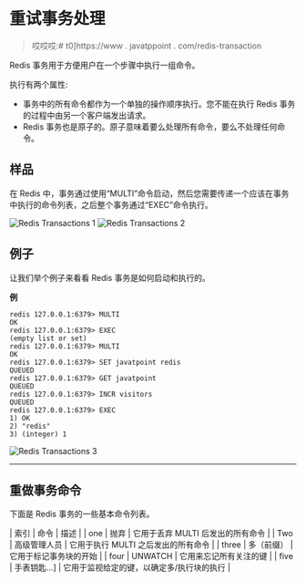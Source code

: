 # 重试事务处理

> 哎哎哎:# t0]https://www . javatppoint . com/redis-transaction

Redis 事务用于方便用户在一个步骤中执行一组命令。

执行有两个属性:

*   事务中的所有命令都作为一个单独的操作顺序执行。您不能在执行 Redis 事务的过程中由另一个客户端发出请求。
*   Redis 事务也是原子的。原子意味着要么处理所有命令，要么不处理任何命令。

## 样品

在 Redis 中，事务通过使用“MULTI”命令启动，然后您需要传递一个应该在事务中执行的命令列表，之后整个事务通过“EXEC”命令执行。

![Redis Transactions 1](../Images/7c6767f790d2ffabfe40dd3fb6b5cae4.png)
![Redis Transactions 2](../Images/c2af0355f81ea482017de8300b2488d7.png)

## 例子

让我们举个例子来看看 Redis 事务是如何启动和执行的。

**例**

```
redis 127.0.0.1:6379> MULTI
OK
redis 127.0.0.1:6379> EXEC
(empty list or set)
redis 127.0.0.1:6379> MULTI
OK
redis 127.0.0.1:6379> SET javatpoint redis
QUEUED
redis 127.0.0.1:6379> GET javatpoint
QUEUED
redis 127.0.0.1:6379> INCR visitors
QUEUED
redis 127.0.0.1:6379> EXEC
1) OK
2) "redis"
3) (integer) 1

```

![Redis Transactions 3](../Images/7a5cda25a92d660bb72abdacb4f78355.png)

* * *

## 重做事务命令

下面是 Redis 事务的一些基本命令列表。

| 索引 | 命令 | 描述 |
| one | 抛弃 | 它用于丢弃 MULTI 后发出的所有命令 |
| Two | 高级管理人员 | 它用于执行 MULTI 之后发出的所有命令 |
| three | 多（前缀） | 它用于标记事务块的开始 |
| four | UNWATCH | 它用来忘记所有关注的键 |
| five | 手表钥匙...] | 它用于监视给定的键，以确定多/执行块的执行 |